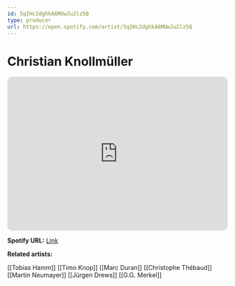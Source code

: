 ```yaml
---
id: 5qIHc2dghkA6MUwJu2lz5Q
type: producer
url: https://open.spotify.com/artist/5qIHc2dghkA6MUwJu2lz5Q
---
```

# Christian Knollmüller

<iframe style="border-radius:12px" src="https://open.spotify.com/embed/artist/5qIHc2dghkA6MUwJu2lz5Q" width="100%" height="352" frameBorder="0" allowfullscreen="" allow="autoplay; clipboard-write; encrypted-media; fullscreen; picture-in-picture" loading="lazy"></iframe>

**Spotify URL:** [Link](https://open.spotify.com/artist/5qIHc2dghkA6MUwJu2lz5Q)

**Related artists:**

[[Tobias Hamm]]
[[Timo Knop]]
[[Marc Duran]]
[[Christophe Thébaud]]
[[Martin Neumayer]]
[[Jürgen Drews]]
[[G.G. Merkel]]
